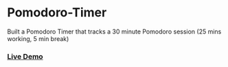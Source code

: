 # Pomodoro-Timer

Built a Pomodoro Timer that tracks a 30 minute Pomodoro session (25 mins working, 5 min break)

### [Live Demo](https://quiet-inlet-21713.herokuapp.com/)
